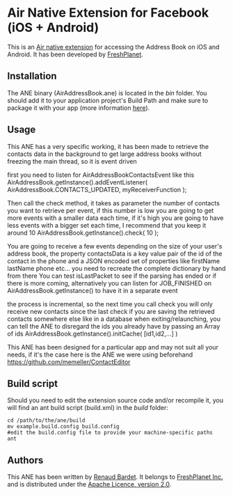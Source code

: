 Air Native Extension for Facebook (iOS + Android)
======================================

This is an [Air native extension](http://www.adobe.com/devnet/air/native-extensions-for-air.html) for accessing the Address Book on iOS and Android. It has been developed by [FreshPlanet](http://freshplanet.com).


Installation
---------

The ANE binary (AirAddressBook.ane) is located in the *bin* folder. You should add it to your application project's Build Path and make sure to package it with your app (more information [here](http://help.adobe.com/en_US/air/build/WS597e5dadb9cc1e0253f7d2fc1311b491071-8000.html)).

Usage
---------
This ANE has a very specific working, it has been made to retrieve the contacts data in the background to get large address books without freezing the main thread,
so it is event driven

first you need to listen for AirAddressBookContactsEvent like this
AirAddressBook.getInstance().addEventListener(
   AirAddressBook.CONTACTS_UPDATED,
   myReceiverFunction
);

Then call the check method, it takes as parameter the number of contacts you want to retrieve per event,
if this number is low you are going to get more events with a smaller data each time, if it's high you are going to have less events with a bigger set each time,
I recommend that you keep it around 10
AirAddressBook.getInstance().check( 10 );

You are going to receive a few events depending on the size of your user's address book,
the property contactsData is a key value pair of the id of the contact in the phone and a JSON encoded set of properties like firstName lastName phone etc...
you need to recreate the complete dictionary by hand from there
You can test isLastPacket to see if the parsing has ended or if there is more coming,
alternatively you can listen for JOB_FINISHED on AirAddressBook.getInstance() to have it in a separate event

the process is incremental, so the next time you call check you will only receive new contacts since the last check
if you are saving the retrieved contacts somewhere else like in a database when exiting/relaunching, you can tell the ANE to
disregard the ids you already have by passing an Array of ids
AirAddressBook.getInstance().initCache( [id1,id2,...] )

This ANE has been designed for a particular app and may not suit all your needs, if it's the case here is the ANE we were using beforehand
https://github.com/memeller/ContactEditor

Build script
---------

Should you need to edit the extension source code and/or recompile it, you will find an ant build script (build.xml) in the *build* folder:

    cd /path/to/the/ane/build
    mv example.build.config build.config
    #edit the build.config file to provide your machine-specific paths
    ant


Authors
------

This ANE has been written by [Renaud Bardet](https://github.com/renaudbardet). It belongs to [FreshPlanet Inc.](http://freshplanet.com) and is distributed under the [Apache Licence, version 2.0](http://www.apache.org/licenses/LICENSE-2.0).
